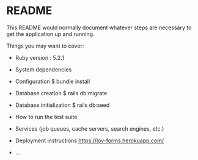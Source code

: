 # README

This README would normally document whatever steps are necessary to get the
application up and running.

Things you may want to cover:

* Ruby version : 5.2.1
* System dependencies

* Configuration
$ bundle install

* Database creation
$ rails db:migrate

* Database initialization
$ rails db:seed

* How to run the test suite

* Services (job queues, cache servers, search engines, etc.)

* Deployment instructions
https://lov-forms.herokuapp.com/
* ...


